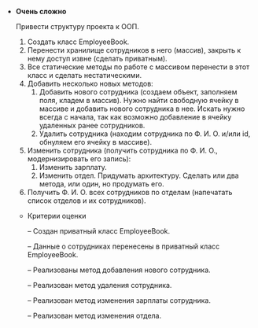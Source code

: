 - **Очень сложно**

  Привести структуру проекта к ООП.

    1. Создать класс EmployeeBook.
    2. Перенести хранилище сотрудников в него (массив), закрыть к нему доступ извне (сделать приватным).
    3. Все статические методы по работе с массивом перенести в этот класс и сделать нестатическими.
    4. Добавить несколько новых методов:
        1. Добавить нового сотрудника (создаем объект, заполняем поля, кладем в массив).
           Нужно найти свободную ячейку в массиве и добавить нового сотрудника в нее. Искать нужно всегда с начала, так как возможно добавление в ячейку удаленных ранее сотрудников.
        2. Удалить сотрудника (находим сотрудника по Ф. И. О. и/или id, обнуляем его ячейку в массиве).
    5. Изменить сотрудника (получить сотрудника по Ф. И. О., модернизировать его запись):
        1. Изменить зарплату.
        2. Изменить отдел.
           Придумать архитектуру. Сделать или два метода, или один, но продумать его.
    6. Получить Ф. И. О. всех сотрудников по отделам (напечатать список отделов и их сотрудников).
    - Критерии оценки

      – Создан приватный класс EmployeeBook.

      – Данные о сотрудниках перенесены в приватный класс EmployeeBook.

      – Реализованы метод добавления нового сотрудника.

      – Реализован метод удаления сотрудника.

      – Реализован метод изменения зарплаты сотрудника.

      – Реализован метод изменения отдела.